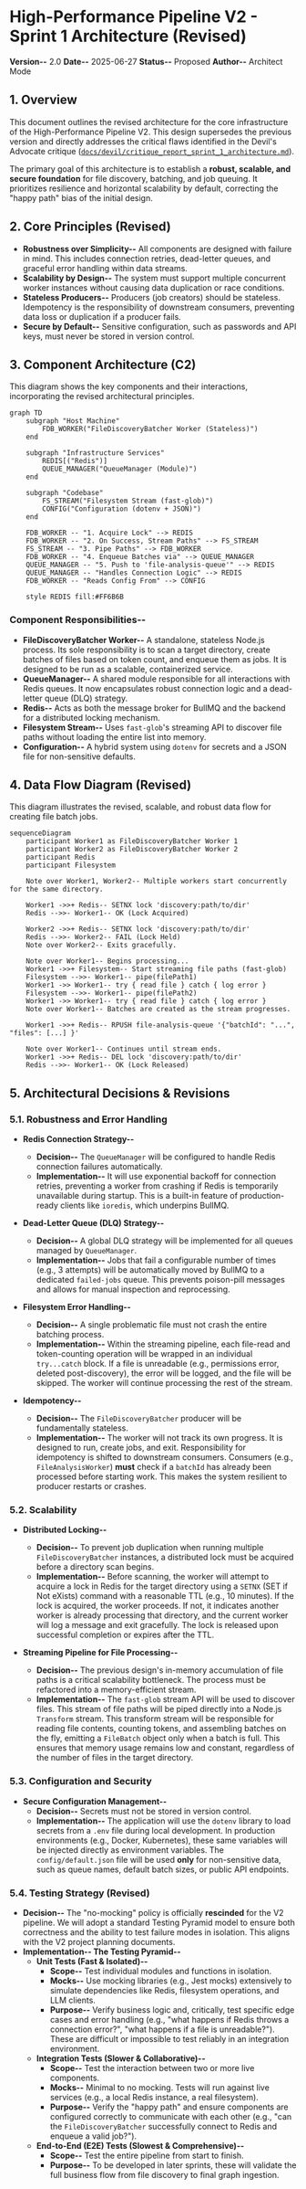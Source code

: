 # High-Performance Pipeline V2 - Sprint 1 Architecture (Revised)

**Version--** 2.0
**Date--** 2025-06-27
**Status--** Proposed
**Author--** Architect Mode

## 1. Overview

This document outlines the revised architecture for the core infrastructure of the High-Performance Pipeline V2. This design supersedes the previous version and directly addresses the critical flaws identified in the Devil's Advocate critique ([`docs/devil/critique_report_sprint_1_architecture.md`](../../devil/critique_report_sprint_1_architecture.md)).

The primary goal of this architecture is to establish a **robust, scalable, and secure foundation** for file discovery, batching, and job queuing. It prioritizes resilience and horizontal scalability by default, correcting the "happy path" bias of the initial design.

## 2. Core Principles (Revised)

*   **Robustness over Simplicity--** All components are designed with failure in mind. This includes connection retries, dead-letter queues, and graceful error handling within data streams.
*   **Scalability by Design--** The system must support multiple concurrent worker instances without causing data duplication or race conditions.
*   **Stateless Producers--** Producers (job creators) should be stateless. Idempotency is the responsibility of downstream consumers, preventing data loss or duplication if a producer fails.
*   **Secure by Default--** Sensitive configuration, such as passwords and API keys, must never be stored in version control.

## 3. Component Architecture (C2)

This diagram shows the key components and their interactions, incorporating the revised architectural principles.

```mermaid
graph TD
    subgraph "Host Machine"
        FDB_WORKER("FileDiscoveryBatcher Worker (Stateless)")
    end

    subgraph "Infrastructure Services"
        REDIS[("Redis")]
        QUEUE_MANAGER("QueueManager (Module)")
    end

    subgraph "Codebase"
        FS_STREAM("Filesystem Stream (fast-glob)")
        CONFIG("Configuration (dotenv + JSON)")
    end

    FDB_WORKER -- "1. Acquire Lock" --> REDIS
    FDB_WORKER -- "2. On Success, Stream Paths" --> FS_STREAM
    FS_STREAM -- "3. Pipe Paths" --> FDB_WORKER
    FDB_WORKER -- "4. Enqueue Batches via" --> QUEUE_MANAGER
    QUEUE_MANAGER -- "5. Push to 'file-analysis-queue'" --> REDIS
    QUEUE_MANAGER -- "Handles Connection Logic" --> REDIS
    FDB_WORKER -- "Reads Config From" --> CONFIG

    style REDIS fill:#FF6B6B
```

### Component Responsibilities--

*   **FileDiscoveryBatcher Worker--** A standalone, stateless Node.js process. Its sole responsibility is to scan a target directory, create batches of files based on token count, and enqueue them as jobs. It is designed to be run as a scalable, containerized service.
*   **QueueManager--** A shared module responsible for all interactions with Redis queues. It now encapsulates robust connection logic and a dead-letter queue (DLQ) strategy.
*   **Redis--** Acts as both the message broker for BullMQ and the backend for a distributed locking mechanism.
*   **Filesystem Stream--** Uses `fast-glob`'s streaming API to discover file paths without loading the entire list into memory.
*   **Configuration--** A hybrid system using `dotenv` for secrets and a JSON file for non-sensitive defaults.

## 4. Data Flow Diagram (Revised)

This diagram illustrates the revised, scalable, and robust data flow for creating file batch jobs.

```mermaid
sequenceDiagram
    participant Worker1 as FileDiscoveryBatcher Worker 1
    participant Worker2 as FileDiscoveryBatcher Worker 2
    participant Redis
    participant Filesystem

    Note over Worker1, Worker2-- Multiple workers start concurrently for the same directory.

    Worker1 ->>+ Redis-- SETNX lock 'discovery:path/to/dir'
    Redis -->>- Worker1-- OK (Lock Acquired)

    Worker2 ->>+ Redis-- SETNX lock 'discovery:path/to/dir'
    Redis -->>- Worker2-- FAIL (Lock Held)
    Note over Worker2-- Exits gracefully.

    Note over Worker1-- Begins processing...
    Worker1 ->>+ Filesystem-- Start streaming file paths (fast-glob)
    Filesystem -->>- Worker1-- pipe(filePath1)
    Worker1 ->> Worker1-- try { read file } catch { log error }
    Filesystem -->>- Worker1-- pipe(filePath2)
    Worker1 ->> Worker1-- try { read file } catch { log error }
    Note over Worker1-- Batches are created as the stream progresses.

    Worker1 ->>+ Redis-- RPUSH file-analysis-queue '{"batchId": "...", "files": [...] }'

    Note over Worker1-- Continues until stream ends.
    Worker1 ->>+ Redis-- DEL lock 'discovery:path/to/dir'
    Redis -->>- Worker1-- OK (Lock Released)

```

## 5. Architectural Decisions & Revisions

### 5.1. Robustness and Error Handling

*   **Redis Connection Strategy--**
    *   **Decision--** The `QueueManager` will be configured to handle Redis connection failures automatically.
    *   **Implementation--** It will use exponential backoff for connection retries, preventing a worker from crashing if Redis is temporarily unavailable during startup. This is a built-in feature of production-ready clients like `ioredis`, which underpins BullMQ.

*   **Dead-Letter Queue (DLQ) Strategy--**
    *   **Decision--** A global DLQ strategy will be implemented for all queues managed by `QueueManager`.
    *   **Implementation--** Jobs that fail a configurable number of times (e.g., 3 attempts) will be automatically moved by BullMQ to a dedicated `failed-jobs` queue. This prevents poison-pill messages and allows for manual inspection and reprocessing.

*   **Filesystem Error Handling--**
    *   **Decision--** A single problematic file must not crash the entire batching process.
    *   **Implementation--** Within the streaming pipeline, each file-read and token-counting operation will be wrapped in an individual `try...catch` block. If a file is unreadable (e.g., permissions error, deleted post-discovery), the error will be logged, and the file will be skipped. The worker will continue processing the rest of the stream.

*   **Idempotency--**
    *   **Decision--** The `FileDiscoveryBatcher` producer will be fundamentally stateless.
    *   **Implementation--** The worker will not track its own progress. It is designed to run, create jobs, and exit. Responsibility for idempotency is shifted to downstream consumers. Consumers (e.g., `FileAnalysisWorker`) **must** check if a `batchId` has already been processed before starting work. This makes the system resilient to producer restarts or crashes.

### 5.2. Scalability

*   **Distributed Locking--**
    *   **Decision--** To prevent job duplication when running multiple `FileDiscoveryBatcher` instances, a distributed lock must be acquired before a directory scan begins.
    *   **Implementation--** Before scanning, the worker will attempt to acquire a lock in Redis for the target directory using a `SETNX` (SET if Not eXists) command with a reasonable TTL (e.g., 10 minutes). If the lock is acquired, the worker proceeds. If not, it indicates another worker is already processing that directory, and the current worker will log a message and exit gracefully. The lock is released upon successful completion or expires after the TTL.

*   **Streaming Pipeline for File Processing--**
    *   **Decision--** The previous design's in-memory accumulation of file paths is a critical scalability bottleneck. The process must be refactored into a memory-efficient stream.
    *   **Implementation--** The `fast-glob` stream API will be used to discover files. This stream of file paths will be piped directly into a Node.js `Transform` stream. This transform stream will be responsible for reading file contents, counting tokens, and assembling batches on the fly, emitting a `FileBatch` object only when a batch is full. This ensures that memory usage remains low and constant, regardless of the number of files in the target directory.

### 5.3. Configuration and Security

*   **Secure Configuration Management--**
    *   **Decision--** Secrets must not be stored in version control.
    *   **Implementation--** The application will use the `dotenv` library to load secrets from a `.env` file during local development. In production environments (e.g., Docker, Kubernetes), these same variables will be injected directly as environment variables. The `config/default.json` file will be used **only** for non-sensitive data, such as queue names, default batch sizes, or public API endpoints.

### 5.4. Testing Strategy (Revised)

*   **Decision--** The "no-mocking" policy is officially **rescinded** for the V2 pipeline. We will adopt a standard Testing Pyramid model to ensure both correctness and the ability to test failure modes in isolation. This aligns with the V2 project planning documents.
*   **Implementation-- The Testing Pyramid--**
    *   **Unit Tests (Fast & Isolated)--**
        *   **Scope--** Test individual modules and functions in isolation.
        *   **Mocks--** Use mocking libraries (e.g., Jest mocks) extensively to simulate dependencies like Redis, filesystem operations, and LLM clients.
        *   **Purpose--** Verify business logic and, critically, test specific edge cases and error handling (e.g., "what happens if Redis throws a connection error?", "what happens if a file is unreadable?"). These are difficult or impossible to test reliably in an integration environment.
    *   **Integration Tests (Slower & Collaborative)--**
        *   **Scope--** Test the interaction between two or more live components.
        *   **Mocks--** Minimal to no mocking. Tests will run against live services (e.g., a local Redis instance, a real filesystem).
        *   **Purpose--** Verify the "happy path" and ensure components are configured correctly to communicate with each other (e.g., "can the `FileDiscoveryBatcher` successfully connect to Redis and enqueue a valid job?").
    *   **End-to-End (E2E) Tests (Slowest & Comprehensive)--**
        *   **Scope--** Test the entire pipeline from start to finish.
        *   **Purpose--** To be developed in later sprints, these will validate the full business flow from file discovery to final graph ingestion.